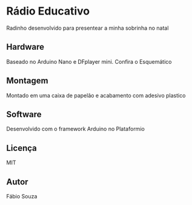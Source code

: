 # Rádio Educativo

Radinho desenvolvido para presentear a minha sobrinha no natal

## Hardware

Baseado no Arduino Nano e DFplayer mini. Confira o Esquemático

## Montagem

Montado em uma caixa de papelão e acabamento com adesivo plastico

## Software

Desenvolvido com o framework Arduino no Plataformio

## Licença

MIT

## Autor 

Fábio Souza

